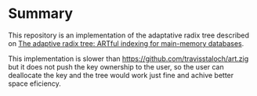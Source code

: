 # Summary

This repository is an implementation of the adaptative radix tree described on [The adaptive radix tree: ARTful indexing for main-memory databases](https://ieeexplore.ieee.org/document/6544812).

This implementation is slower than https://github.com/travisstaloch/art.zig but it does not push the key ownership to the user, so the user can deallocate the key and the tree would work just fine and achive better space eficiency.
